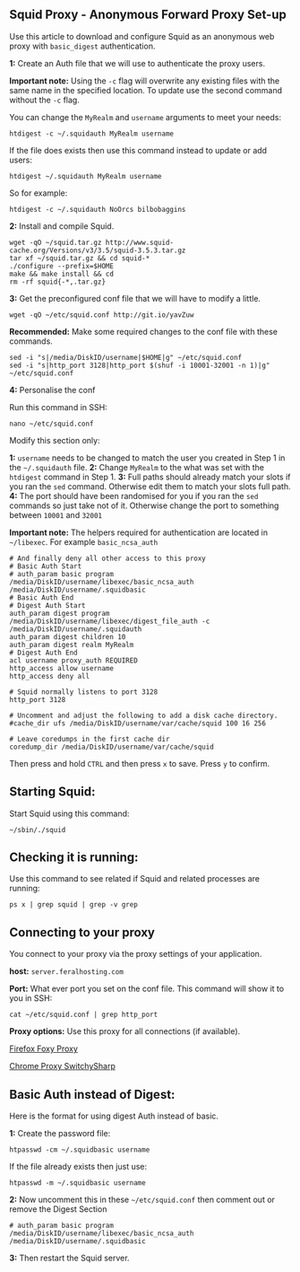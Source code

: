 
Squid Proxy - Anonymous Forward Proxy Set-up
---

Use this article to download and configure Squid as an anonymous web proxy with `basic_digest` authentication.

**1:**  Create an Auth file that we will use to authenticate the proxy users.

**Important note:** Using the `-c` flag will overwrite any existing files with the same name in the specified location. To update use the second command without the `-c` flag.

You can change the `MyRealm` and `username` arguments to meet your needs:

~~~
htdigest -c ~/.squidauth MyRealm username
~~~

If the file does exists then use this command instead to update or add users:

~~~
htdigest ~/.squidauth MyRealm username
~~~

So for example:

~~~
htdigest -c ~/.squidauth NoOrcs bilbobaggins
~~~

**2:** Install and compile Squid.

~~~
wget -qO ~/squid.tar.gz http://www.squid-cache.org/Versions/v3/3.5/squid-3.5.3.tar.gz
tar xf ~/squid.tar.gz && cd squid-*
./configure --prefix=$HOME
make && make install && cd
rm -rf squid{-*,.tar.gz}
~~~

**3:** Get the preconfigured conf file that we will have to modify a little.

~~~
wget -qO ~/etc/squid.conf http://git.io/yavZuw
~~~

**Recommended:** Make some required changes to the conf file with these commands.

~~~
sed -i "s|/media/DiskID/username|$HOME|g" ~/etc/squid.conf
sed -i "s|http_port 3128|http_port $(shuf -i 10001-32001 -n 1)|g" ~/etc/squid.conf
~~~

**4:** Personalise the conf

Run this command in SSH:

~~~
nano ~/etc/squid.conf
~~~

Modify this section only:

**1:** `username` needs to be changed to match the user you created in Step 1 in the `~/.squidauth` file.
**2:** Change `MyRealm` to the what was set with the `htdigest` command in Step 1.
**3:** Full paths should already match your slots if you ran the `sed` command. Otherwise edit them to match your slots full path.
**4:** The port should have been randomised for you  if you ran the `sed` commands so just take not of it. Otherwise change the port to something between `10001` and `32001`

**Important note:**  The helpers required for authentication are located in `~/libexec`. For example `basic_ncsa_auth`

~~~
# And finally deny all other access to this proxy
# Basic Auth Start
# auth_param basic program /media/DiskID/username/libexec/basic_ncsa_auth /media/DiskID/username/.squidbasic
# Basic Auth End
# Digest Auth Start
auth_param digest program /media/DiskID/username/libexec/digest_file_auth -c /media/DiskID/username/.squidauth
auth_param digest children 10
auth_param digest realm MyRealm
# Digest Auth End
acl username proxy_auth REQUIRED
http_access allow username
http_access deny all

# Squid normally listens to port 3128
http_port 3128

# Uncomment and adjust the following to add a disk cache directory.
#cache_dir ufs /media/DiskID/username/var/cache/squid 100 16 256

# Leave coredumps in the first cache dir
coredump_dir /media/DiskID/username/var/cache/squid
~~~

Then press and hold `CTRL` and then press `x` to save. Press `y` to confirm.

Starting Squid:
---

Start Squid using this command:

~~~
~/sbin/./squid
~~~

Checking it is running:
---

Use this command to see related if Squid and related processes are running:

~~~
ps x | grep squid | grep -v grep
~~~

Connecting to your proxy
---

You connect to your proxy via the proxy settings of your application.

**host:** `server.feralhosting.com`

**Port:** What ever port you set on the conf file. This command will show it to you in SSH:

~~~
cat ~/etc/squid.conf | grep http_port
~~~

**Proxy options:** Use this proxy for all connections (if available).

[Firefox Foxy Proxy](https://addons.mozilla.org/en-US/firefox/addon/foxyproxy-standard/)

[Chrome Proxy SwitchySharp](https://chrome.google.com/webstore/detail/proxy-switchysharp/dpplabbmogkhghncfbfdeeokoefdjegm)


Basic Auth instead of Digest:
---

Here is the format for using digest Auth instead of basic.

**1:** Create the password file:

~~~
htpasswd -cm ~/.squidbasic username
~~~

If the file already exists then just use:

~~~
htpasswd -m ~/.squidbasic username
~~~

**2:** Now uncomment this in these `~/etc/squid.conf`  then comment out or remove the Digest Section

~~~
# auth_param basic program /media/DiskID/username/libexec/basic_ncsa_auth /media/DiskID/username/.squidbasic
~~~

**3:** Then restart the Squid server.



